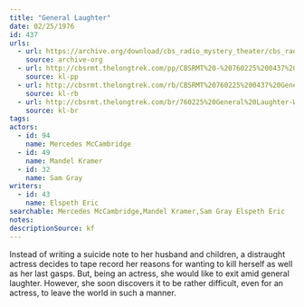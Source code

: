 ```yaml
---
title: "General Laughter"
date: 02/25/1976
id: 437
urls: 
  - url: https://archive.org/download/cbs_radio_mystery_theater/cbs_radio_mystery_theater-0401-0450.zip/cbs_radio_mystery_theater-0401-0450%2Fcbsrmt_0437_general_laughter.mp3
    source: archive-org
  - url: http://cbsrmt.thelongtrek.com/pp/CBSRMT%20-%20760225%200437%20General%20Laughter_pp.mp3
    source: kl-pp
  - url: http://cbsrmt.thelongtrek.com/rb/CBSRMT%20760225%200437%20General%20Laughter_wuwm%20recorded%207_16_76.mp3
    source: kl-rb
  - url: http://cbsrmt.thelongtrek.com/br/760225%20General%20Laughter-WOR.mp3
    source: kl-br
tags: 
actors:  
  - id: 94
    name: Mercedes McCambridge  
  - id: 49
    name: Mandel Kramer  
  - id: 32
    name: Sam Gray
writers:  
  - id: 43
    name: Elspeth Eric
searchable: Mercedes McCambridge,Mandel Kramer,Sam Gray Elspeth Eric
notes: 
descriptionSource: kf
---
```

Instead of writing a suicide note to her husband and children, a distraught actress decides to tape record her reasons for wanting to kill herself as well as her last gasps. But, being an actress, she would like to exit amid general laughter. However, she soon discovers it to be rather difficult, even for an actress, to leave the world in such a manner.